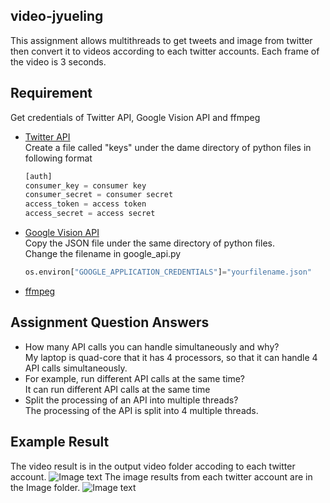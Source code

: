 ## video-jyueling
This assignment allows multithreads to get tweets and image from twitter then convert it to videos according to each twitter accounts. Each frame of the video is 3 seconds.

## Requirement

Get credentials of Twitter API, Google Vision API and ffmpeg

- [Twitter API](https://developer.twitter.com/en/apps)
	<br> Create a file called "keys" under the dame directory of python files in following format
	```python
  [auth]
	consumer_key = consumer key
	consumer_secret = consumer secret
	access_token = access token
	access_secret = access secret
	```
- [Google Vision API](https://cloud.google.com/vision/docs/quickstart-cli?hl=en)
	<br> Copy the JSON file under the same directory of python files.
	<br> Change the filename in google_api.py 
	```python
  os.environ["GOOGLE_APPLICATION_CREDENTIALS"]="yourfilename.json"
  ```
- [ffmpeg]([http://ffmpeg.org/](http://ffmpeg.org/))
## Assignment Question Answers

-   How many API calls you can handle simultaneously and why?
    <br>My laptop is quad-core that it has 4 processors, so that it can handle 4 API calls simultaneously.
-   For example, run different API calls at the same time?
    <br>It can run different API calls at the same time
-   Split the processing of an API into multiple threads?
    <br>The processing of the API is split into 4 multiple threads.
	
## Example Result
The video result is in the output video folder accoding to each twitter account. 
![Image text](https://github.com/BUEC500C1/video-jyueling/raw/master/video_result.png)
The image results from each twitter account are in the Image folder.
![Image text](https://github.com/BUEC500C1/video-jyueling/raw/master/image_result.png)
